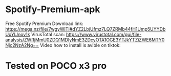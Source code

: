 # Spotify-Premium-apk
Free Spotify Premium 
Download link: https://mega.nz/file/7wgyWITI#dYZ2LbjUfmz7LQ7ZRMb44fH1Ump5UYYDbUxYIJnov1k
VirusTotal scan: https://www.virustotal.com/gui/file-analysis/ZWRjMmU0ZDQ1MDIyNmE3ZDcyOTA1OGE3YTJkYTZiZWE6MTY0Njc2NzA2Ng==
Video how to install is avible on tiktok: 

# Tested on POCO x3 pro
